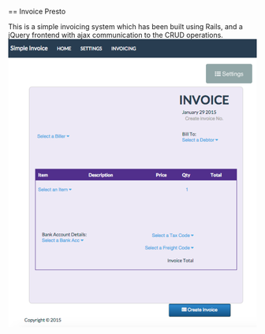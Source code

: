 == Invoice Presto

This is a simple invoicing system which has been built using Rails, and a jQuery frontend with ajax communication to the CRUD operations.
<br>
![alt text](https://github.com/markwiggles/invoice_presto/raw/master/app/assets/images/invoice_image.png "invoice")


